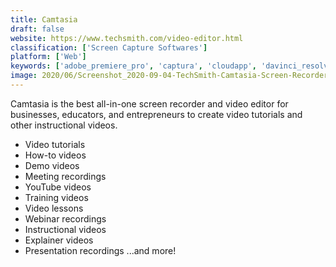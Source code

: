 ```yaml
---
title: Camtasia
draft: false 
website: https://www.techsmith.com/video-editor.html
classification: ['Screen Capture Softwares']
platform: ['Web']
keywords: ['adobe_premiere_pro', 'captura', 'cloudapp', 'davinci_resolve', 'faststone_capture', 'final_cut_pro_x', 'greenshot', 'msi_afterburner', 'open_broadcaster_software', 'picpick', 'screenflow', 'screencast-o-matic', 'sharex', 'simplescreenrecorder', 'snagit', 'imovie', 'recordmydesktop']
image: 2020/06/Screenshot_2020-09-04-TechSmith-Camtasia-Screen-Recorder-Video-Editor.png
---
```

Camtasia is the best all-in-one screen recorder and video editor for businesses, educators, and entrepreneurs to create video tutorials and other instructional videos.
<ul>
 	<li>Video tutorials</li>
 	<li>How-to videos</li>
 	<li>Demo videos</li>
 	<li>Meeting recordings</li>
 	<li>YouTube videos</li>
 	<li>Training videos</li>
 	<li>Video lessons</li>
 	<li>Webinar recordings</li>
 	<li>Instructional videos</li>
 	<li>Explainer videos</li>
 	<li>Presentation recordings
...and more!</li>
</ul>